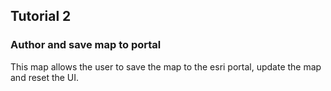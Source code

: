 ## Tutorial 2
### Author and save map to portal
This map allows the user to save the map to the esri portal, update the map and reset the UI.

